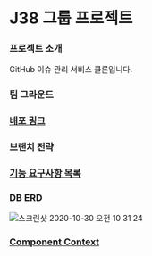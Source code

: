 # J38 그룹 프로젝트

### 프로젝트 소개  
  GitHub 이슈 관리 서비스 클론입니다.
### 팀 그라운드 
### [배포 링크]()
  
### 브랜치 전략
  

### [기능 요구사항 목록](https://github.com/boostcamp-2020/IssueTracker-38/issues)
### DB ERD
![스크린샷 2020-10-30 오전 10 31 24](https://user-images.githubusercontent.com/48055710/97649729-657ee480-1a9b-11eb-8e87-87bd94970309.png)
### [Component Context](https://docs.google.com/presentation/d/1gsGjG9Ru9RgLvrTmEOdkUW7FJ3Nc1OY0WDRnQ4FXKMc/edit#slide=id.p1)
